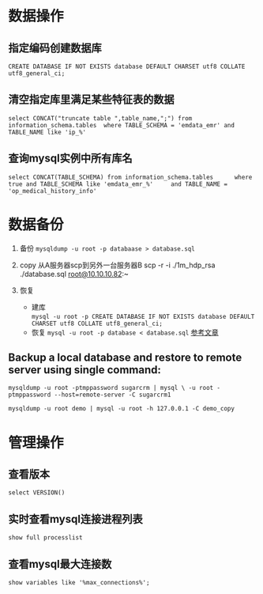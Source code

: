 # 数据操作
## 指定编码创建数据库
`CREATE DATABASE IF NOT EXISTS database DEFAULT CHARSET utf8 COLLATE utf8_general_ci;`
## 清空指定库里满足某些特征表的数据
`select
	CONCAT("truncate table ",table_name,";")
		from information_schema.tables 
		    where TABLE_SCHEMA = 'emdata_emr'
			    and TABLE_NAME like 'ip_%'`

## 查询mysql实例中所有库名
`select CONCAT(TABLE_SCHEMA) from information_schema.tables 	
	where true
		and TABLE_SCHEMA like 'emdata_emr_%'	
		and TABLE_NAME = 'op_medical_history_info'`
# 数据备份
1. 备份
`mysqldump -u root -p databaase > database.sql`

2. copy 从A服务器scp到另外一台服务器B
scp -r -i ./1m_hdp_rsa ./database.sql root@10.10.10.82:~

3. 恢复
   + 建库  
`mysql -u root -p
CREATE DATABASE IF NOT EXISTS database DEFAULT CHARSET utf8 COLLATE utf8_general_ci;`
   + 恢复 
`mysql -u root -p database < database.sql`
    [参考文章](https://blog.csdn.net/win_turn/article/details/60880990)

## Backup a local database and restore to remote server using single command:

`mysqldump -u root -ptmppassword sugarcrm | mysql \
                 -u root -ptmppassword --host=remote-server -C sugarcrm1`

`mysqldump -u root demo | mysql -u root -h 127.0.0.1 -C demo_copy`

# 管理操作
## 查看版本
`select VERSION()`    
## 实时查看mysql连接进程列表
`show full processlist` 
## 查看mysql最大连接数
`show variables like '%max_connections%';`
